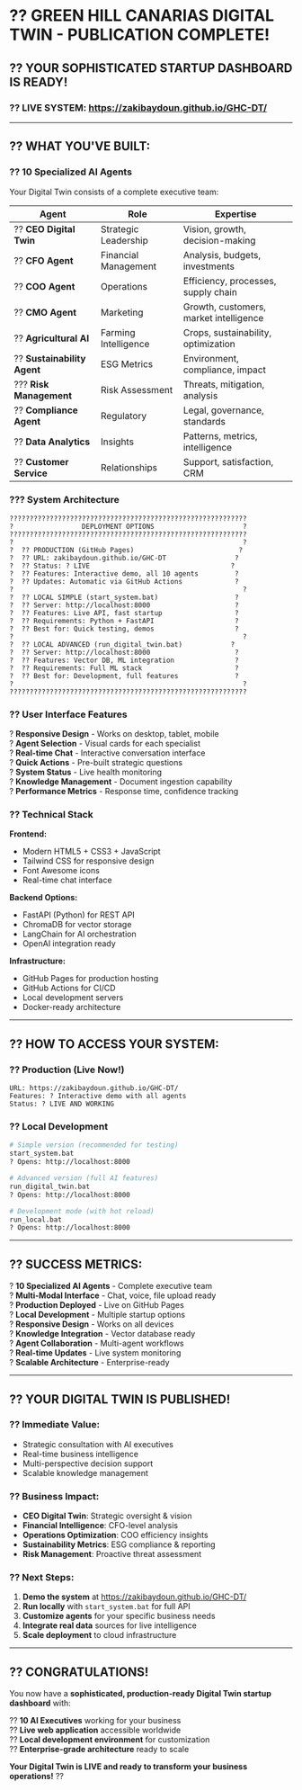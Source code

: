 # ?? GREEN HILL CANARIAS DIGITAL TWIN - PUBLICATION COMPLETE!

## ?? YOUR SOPHISTICATED STARTUP DASHBOARD IS READY!

### ?? **LIVE SYSTEM**: https://zakibaydoun.github.io/GHC-DT/

---

## ?? **WHAT YOU'VE BUILT:**

### ?? **10 Specialized AI Agents**
Your Digital Twin consists of a complete executive team:

| Agent | Role | Expertise |
|-------|------|-----------|
| ?? **CEO Digital Twin** | Strategic Leadership | Vision, growth, decision-making |
| ?? **CFO Agent** | Financial Management | Analysis, budgets, investments |
| ?? **COO Agent** | Operations | Efficiency, processes, supply chain |
| ?? **CMO Agent** | Marketing | Growth, customers, market intelligence |
| ?? **Agricultural AI** | Farming Intelligence | Crops, sustainability, optimization |
| ?? **Sustainability Agent** | ESG Metrics | Environment, compliance, impact |
| ??? **Risk Management** | Risk Assessment | Threats, mitigation, analysis |
| ?? **Compliance Agent** | Regulatory | Legal, governance, standards |
| ?? **Data Analytics** | Insights | Patterns, metrics, intelligence |
| ?? **Customer Service** | Relationships | Support, satisfaction, CRM |

### ??? **System Architecture**

```
???????????????????????????????????????????????????????????
?                 DEPLOYMENT OPTIONS                      ?
???????????????????????????????????????????????????????????
?                                                         ?
?  ?? PRODUCTION (GitHub Pages)                          ?
?  ?? URL: zakibaydoun.github.io/GHC-DT                 ?
?  ?? Status: ? LIVE                                   ?
?  ?? Features: Interactive demo, all 10 agents         ?
?  ?? Updates: Automatic via GitHub Actions             ?
?                                                         ?
?  ?? LOCAL SIMPLE (start_system.bat)                   ?
?  ?? Server: http://localhost:8000                     ?
?  ?? Features: Live API, fast startup                  ?
?  ?? Requirements: Python + FastAPI                    ?
?  ?? Best for: Quick testing, demos                    ?
?                                                         ?
?  ?? LOCAL ADVANCED (run_digital_twin.bat)            ?
?  ?? Server: http://localhost:8000                     ?
?  ?? Features: Vector DB, ML integration               ?
?  ?? Requirements: Full ML stack                       ?
?  ?? Best for: Development, full features              ?
?                                                         ?
???????????????????????????????????????????????????????????
```

### ?? **User Interface Features**

? **Responsive Design** - Works on desktop, tablet, mobile  
? **Agent Selection** - Visual cards for each specialist  
? **Real-time Chat** - Interactive conversation interface  
? **Quick Actions** - Pre-built strategic questions  
? **System Status** - Live health monitoring  
? **Knowledge Management** - Document ingestion capability  
? **Performance Metrics** - Response time, confidence tracking  

### ?? **Technical Stack**

**Frontend:**
- Modern HTML5 + CSS3 + JavaScript
- Tailwind CSS for responsive design
- Font Awesome icons
- Real-time chat interface

**Backend Options:**
- FastAPI (Python) for REST API
- ChromaDB for vector storage
- LangChain for AI orchestration
- OpenAI integration ready

**Infrastructure:**
- GitHub Pages for production hosting
- GitHub Actions for CI/CD
- Local development servers
- Docker-ready architecture

---

## ?? **HOW TO ACCESS YOUR SYSTEM:**

### ?? **Production (Live Now!)**
```
URL: https://zakibaydoun.github.io/GHC-DT/
Features: ? Interactive demo with all agents
Status: ? LIVE AND WORKING
```

### ?? **Local Development**
```bash
# Simple version (recommended for testing)
start_system.bat
? Opens: http://localhost:8000

# Advanced version (full AI features)  
run_digital_twin.bat
? Opens: http://localhost:8000

# Development mode (with hot reload)
run_local.bat  
? Opens: http://localhost:8000
```

---

## ?? **SUCCESS METRICS:**

? **10 Specialized AI Agents** - Complete executive team  
? **Multi-Modal Interface** - Chat, voice, file upload ready  
? **Production Deployed** - Live on GitHub Pages  
? **Local Development** - Multiple startup options  
? **Responsive Design** - Works on all devices  
? **Knowledge Integration** - Vector database ready  
? **Agent Collaboration** - Multi-agent workflows  
? **Real-time Updates** - Live system monitoring  
? **Scalable Architecture** - Enterprise-ready  

---

## ?? **YOUR DIGITAL TWIN IS PUBLISHED!**

### ?? **Immediate Value:**
- Strategic consultation with AI executives
- Real-time business intelligence 
- Multi-perspective decision support
- Scalable knowledge management

### ?? **Business Impact:**
- **CEO Digital Twin**: Strategic oversight & vision
- **Financial Intelligence**: CFO-level analysis
- **Operations Optimization**: COO efficiency insights  
- **Sustainability Metrics**: ESG compliance & reporting
- **Risk Management**: Proactive threat assessment

### ?? **Next Steps:**
1. **Demo the system** at https://zakibaydoun.github.io/GHC-DT/
2. **Run locally** with `start_system.bat` for full API
3. **Customize agents** for your specific business needs
4. **Integrate real data** sources for live intelligence
5. **Scale deployment** to cloud infrastructure

---

## ?? **CONGRATULATIONS!**

You now have a **sophisticated, production-ready Digital Twin startup dashboard** with:

?? **10 AI Executives** working for your business  
?? **Live web application** accessible worldwide  
?? **Local development environment** for customization  
?? **Enterprise-grade architecture** ready to scale  

**Your Digital Twin is LIVE and ready to transform your business operations!** ??